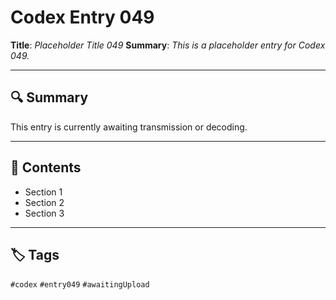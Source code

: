 # Codex Entry 049

**Title**: *Placeholder Title 049*
**Summary**: _This is a placeholder entry for Codex 049._

---

## 🔍 Summary

This entry is currently awaiting transmission or decoding.

---

## 🧠 Contents

- Section 1
- Section 2
- Section 3

---

## 🏷️ Tags

`#codex` `#entry049` `#awaitingUpload`
